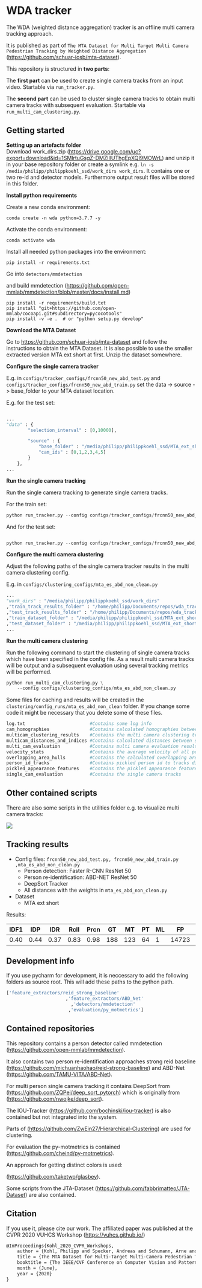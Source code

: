 # WDA tracker

The WDA (weighted distance aggregation) tracker is an offline multi camera tracking approach.

It is published as part of `The MTA Dataset for Multi Target Multi Camera Pedestrian Tracking by Weighted Distance Aggregation`
(https://github.com/schuar-iosb/mta-dataset). 


This repository is structured in **two parts**:  

 The **first part** can be used to create single camera tracks 
from an input video. Startable via `run_tracker.py`.

The **second part** can be used to cluster single camera tracks
to obtain multi camera tracks with subsequent evaluation. Startable via `run_multi_cam_clustering.py`.


## Getting started


**Setting up an artefacts folder**  
Download work_dirs.zip (https://drive.google.com/uc?export=download&id=1SMlrtuGsgZ-DMZlIlUThgEpXQI9MOWrL) and unzip it in your base repository folder or create a symlink e.g. 
`ln -s /media/philipp/philippkoehl_ssd/work_dirs work_dirs`. 
It contains one or two re-id and detector models.
Furthermore output result files will be stored in this folder.

**Install python requirements**

Create a new conda environment:

```shell script
conda create -n wda python=3.7.7 -y
```
Activate the conda environment:
```shell script
conda activate wda
```
Install all needed python packages into the environment:
```shell script
pip install -r requirements.txt
```

Go into `detectors/mmdetection`

and build mmdetection (https://github.com/open-mmlab/mmdetection/blob/master/docs/install.md)

```shell script
pip install -r requirements/build.txt
pip install "git+https://github.com/open-mmlab/cocoapi.git#subdirectory=pycocotools"
pip install -v -e .  # or "python setup.py develop"
```
 

**Download the MTA Dataset**

Go to https://github.com/schuar-iosb/mta-dataset 
and follow the instructions to obtain the MTA Dataset. It is also possible to use 
the smaller extracted version MTA ext short at first. Unzip the dataset somewhere.

**Configure the single camera tracker**

E.g. in `configs/tracker_configs/frcnn50_new_abd_test.py` and `configs/tracker_configs/frcnn50_new_abd_train.py` 
set the data -> source -> base_folder to your MTA dataset location.

E.g. for the test set:
```python

...
"data" : {
        "selection_interval" : [0,10000],

        "source" : {
            "base_folder" : "/media/philipp/philippkoehl_ssd/MTA_ext_short/test",
            "cam_ids" : [0,1,2,3,4,5]
        }
    },
...
```

**Run the single camera tracking**

Run the single camera tracking to generate single camera tracks.

For the train set:

```python
python run_tracker.py --config configs/tracker_configs/frcnn50_new_abd_train.py
```

And for the test set:

```python

python run_tracker.py --config configs/tracker_configs/frcnn50_new_abd_test.py

```


**Configure the multi camera clustering**

Adjust the following paths of the single camera tracker results in the multi camera clustering config.

E.g. in `configs/clustering_configs/mta_es_abd_non_clean.py`

```python
...
"work_dirs" : "/media/philipp/philippkoehl_ssd/work_dirs"
,"train_track_results_folder" : "/home/philipp/Documents/repos/wda_tracker/work_dirs/tracker/config_runs/frcnn50_new_abd_train/tracker_results"
,"test_track_results_folder" : "/home/philipp/Documents/repos/wda_tracker/work_dirs/tracker/config_runs/frcnn50_new_abd_test/tracker_results"
,"train_dataset_folder" : "/media/philipp/philippkoehl_ssd/MTA_ext_short/train"
,"test_dataset_folder" : "/media/philipp/philippkoehl_ssd/MTA_ext_short/test"
...
```


**Run the multi camera clustering**

Run the following command to start the clustering of single camera tracks which
have been specified in the config file. As a result multi camera tracks will be output  and 
a subsequent evaluation using several tracking metrics will be performed.

```python
python run_multi_cam_clustering.py \
    --config configs/clustering_configs/mta_es_abd_non_clean.py
```

Some files for caching and results will be created in the `clustering/config_runs/mta_es_abd_non_clean`
folder. If you change some code it might be necessary that you delete some of these files.

```python
log.txt                        #Contains some log info
cam_homographies               #Contains calculated homographies between cameras                         
multicam_clustering_results    #Contains the multi camera clustering tracks
multicam_distances_and_indices #Contains calculated distances between single camera tracks 
multi_cam_evaluation           #Contains multi camera evaluation results
velocity_stats                 #Contains the average velocity of all persons 
overlapping_area_hulls         #Contains the calculated overlapping areas between all cameras 
person_id_tracks               #Contains pickled person id to tracks dictionary 
pickled_appearance_features    #Contains the pickled appearance feature for all frames
single_cam_evaluation          #Contains the single camera tracks

```


## Other contained scripts

There are also some scripts in the utilities folder e.g. to visualize multi camera tracks:

![](readme_files/img_hid_31_oid_1934.jpg)

## Tracking results


- Config files: `frcnn50_new_abd_test.py, frcnn50_new_abd_train.py ,mta_es_abd_non_clean.py`
    - Person detection: Faster R-CNN ResNet 50 
    - Person re-identification: ABD-NET ResNet 50
    - DeepSort Tracker
    - All distances with the weights in `mta_es_abd_non_clean.py`
- Dataset
    - MTA ext short

Results:

| IDF1 | IDP  | IDR  | Rcll | Prcn | GT  | MT  | PT | ML | FP    | FN     | IDs  | FM   | MOTA | MOTP | 
|------|------|------|------|------|-----|-----|----|----|-------|--------|------|------|------|------| 
| 0.40 | 0.44 | 0.37 | 0.83 | 0.98 | 188 | 123 | 64 | 1  | 14723 | 124852 | 1846 | 7140 | 0.80 | 0.18 | 



## Development info

If you use pycharm for development, it is neccessary to add the following
folders as source root. This will add these paths to the python path.
```python
['feature_extractors/reid_strong_baseline'
                      ,'feature_extractors/ABD_Net'
                        ,'detectors/mmdetection'
                       ,'evaluation/py_motmetrics']
```


## Contained repositories

This repository contains a person detector called mmdetection
 (https://github.com/open-mmlab/mmdetection).
 
 
It also contains two person re-identification approaches strong reid baseline (https://github.com/michuanhaohao/reid-strong-baseline) and
ABD-Net (https://github.com/TAMU-VITA/ABD-Net). 
 
For multi person single camera tracking it contains DeepSort from (https://github.com/ZQPei/deep_sort_pytorch) 
which is originally from (https://github.com/nwojke/deep_sort).

The IOU-Tracker (https://github.com/bochinski/iou-tracker) is also contained but not integrated into the system.

Parts of  (https://github.com/ZwEin27/Hierarchical-Clustering) are used for clustering.

For evaluation the py-motmetrics is contained (https://github.com/cheind/py-motmetrics).

An approach for getting distinct colors is used:

(https://github.com/taketwo/glasbey).

Some scripts from the JTA-Dataset (https://github.com/fabbrimatteo/JTA-Dataset) are also contained.

## Citation

If you use it, please cite our work.
The affiliated paper was published at the CVPR 2020 VUHCS Workshop (https://vuhcs.github.io/)

```latex
@InProceedings{Kohl_2020_CVPR_Workshops,
    author = {Kohl, Philipp and Specker, Andreas and Schumann, Arne and Beyerer, Jurgen},
    title = {The MTA Dataset for Multi-Target Multi-Camera Pedestrian Tracking by Weighted Distance Aggregation},
    booktitle = {The IEEE/CVF Conference on Computer Vision and Pattern Recognition (CVPR) Workshops},
    month = {June},
    year = {2020}
}
```

